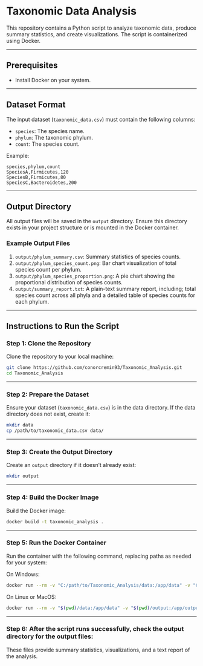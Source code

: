 # Taxonomic Data Analysis

This repository contains a Python script to analyze taxonomic data, produce summary statistics, and create visualizations. The script is containerized using Docker.

---

## Prerequisites

- Install Docker on your system.

---

## Dataset Format

The input dataset (`taxonomic_data.csv`) must contain the following columns:
- `species`: The species name.
- `phylum`: The taxonomic phylum.
- `count`: The species count.

Example:

```csv
species,phylum,count
SpeciesA,Firmicutes,120
SpeciesB,Firmicutes,80
SpeciesC,Bacteroidetes,200
```
---

## Output Directory

All output files will be saved in the `output` directory. Ensure this directory exists in your project structure or is mounted in the Docker container.

### Example Output Files

1. `output/phylum_summary.csv`: Summary statistics of species counts.
2. `output/phylum_species_count.png`: Bar chart visualization of total species count per phylum.
3. `output/phylum_species_proportion.png`: A pie chart showing the proportional distribution of species counts.
4. `output/summary_report.txt`: A plain-text summary report, including; total species count across all phyla and a detailed table of species counts for each phylum.

---

## Instructions to Run the Script

### Step 1: Clone the Repository

Clone the repository to your local machine:

```bash
git clone https://github.com/conorcremin93/Taxonomic_Analysis.git
cd Taxonomic_Analysis
```
---

### Step 2: Prepare the Dataset

Ensure your dataset (`taxonomic_data.csv`) is in the data directory. If the data directory does not exist, create it:

```bash
mkdir data
cp /path/to/taxonomic_data.csv data/
```
---

### Step 3: Create the Output Directory

Create an `output` directory if it doesn’t already exist:

```bash
mkdir output
```
---

### Step 4: Build the Docker Image

Build the Docker image:

```bash
docker build -t taxonomic_analysis .
```
---

### Step 5: Run the Docker Container

Run the container with the following command, replacing paths as needed for your system:

On Windows:
```bash
docker run --rm -v "C:/path/to/Taxonomic_Analysis/data:/app/data" -v "C:/path/to/Taxonomic_Analysis/output:/app/output" taxonomic_analysis
```
On Linux or MacOS:
```bash
docker run --rm -v "$(pwd)/data:/app/data" -v "$(pwd)/output:/app/output" taxonomic_analysis
```
---

### Step 6: After the script runs successfully, check the output directory for the output files:

These files provide summary statistics, visualizations, and a text report of the analysis.
